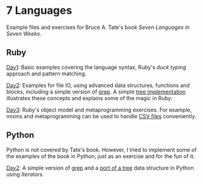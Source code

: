 # 7 Languages

Example files and exercises for Bruce A. Tate's book *Seven Languages in Seven Weeks*.

## Ruby

[Day1](ruby/day1): Basic examples covering the language syntax, Ruby's *duck typing* approach and pattern matching.

[Day2](ruby/day2): Examples for file IO, using advanced data structures, functions and blocks, including a simple version of [grep](ruby/day2/grep.rb). A simple [tree implementation](ruby/day2/tree.rb) illustrates these concepts and explains some of the magic in Ruby.

[Day3](ruby/day3): Ruby's object model and metaprogramming exercises. For example, mixins and metaprogramming can be used to handle [CSV files](ruby/day3/acts_as_csv_module.rb) conveniently. 


## Python

Python is not covered by Tate's book. However, I tried to implement some of the examples of the book in Python, just as an exercise and for the fun of it.

[Day2](python/day2): A simple version of [grep](python/day2/grep.py) and a [port of a tree](python/day2/tree.py) data structure in Python using *Iterators*. 




